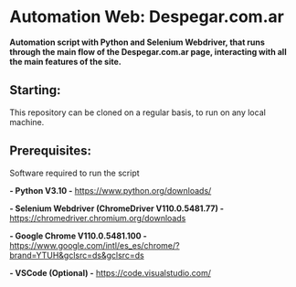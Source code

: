 # Automation Web: Despegar.com.ar

**Automation script with Python and Selenium Webdriver, that runs through the main flow of the Despegar.com.ar page, interacting with all the main features of the site.**

## Starting:

This repository can be cloned on a regular basis, to run on any local machine.

## Prerequisites:

Software required to run the script

**- Python V3.10 -** https://www.python.org/downloads/

**- Selenium Webdriver (ChromeDriver V110.0.5481.77) -** https://chromedriver.chromium.org/downloads

**- Google Chrome V110.0.5481.100 -** https://www.google.com/intl/es_es/chrome/?brand=YTUH&gclsrc=ds&gclsrc=ds

**- VSCode (Optional) -** https://code.visualstudio.com/

